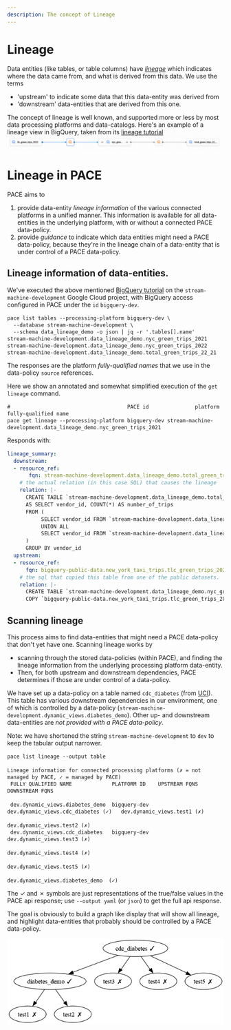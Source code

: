 ```yaml
---
description: The concept of Lineage
---
```

[bq-tut]: https://cloud.google.com/data-catalog/docs/how-to/track-lineage
[uci-diabetes]: https://archive.ics.uci.edu/dataset/891/cdc+diabetes+health+indicators
[wikipedia]: https://en.wikipedia.org/wiki/Data_lineage
# Lineage

Data entities (like tables, or table columns) have [_lineage_][wikipedia] which indicates where the data came from, and what is derived from this data. We use the terms
* 'upstream' to indicate some data that this data-entity was derived from
* 'downstream' data-entities that are derived from this one.

The concept of lineage is well known, and supported more or less by most data processing platforms and data-catalogs. Here's an example of a lineage view in BigQuery, taken from its [lineage tutorial][bq-tut]
![bigquery taxi lineage](bigquery-taxi-lineage.png)

# Lineage in PACE
PACE aims to
1. provide data-entity _lineage information_ of the various connected platforms in a unified manner. This information is available for all data-entities in the underlying platform, with or without a connected PACE data-policy.
2. provide _guidance_ to indicate which data entities might need a PACE data-policy, because they're in the lineage chain of a data-entity that is under control of a PACE data-policy.

## Lineage information of data-entities.
We've executed the above mentioned [BigQuery tutorial][bq-tut] on the `stream-machine-development` Google Cloud project, with BigQuery access configured in PACE under the `id` `bigquery-dev`.

```shell
pace list tables --processing-platform bigquery-dev \
  --database stream-machine-development \
  --schema data_lineage_demo -o json | jq -r '.tables[].name'
stream-machine-development.data_lineage_demo.nyc_green_trips_2021
stream-machine-development.data_lineage_demo.nyc_green_trips_2022
stream-machine-development.data_lineage_demo.total_green_trips_22_21
```
The responses are the platform _fully-qualified names_ that we use in the data-policy `source` references.

Here we show an annotated and somewhat simplified execution of the `get lineage` command.

```shell
#                                      PACE id               platform fully-qualified name
pace get lineage --processing-platform bigquery-dev stream-machine-development.data_lineage_demo.nyc_green_trips_2021
```

Responds with:
```yaml
lineage_summary:
  downstream:
  - resource_ref:
       fqn: stream-machine-development.data_lineage_demo.total_green_trips_22_21
    # the actual relation (in this case SQL) that causes the lineage
    relation: |-
      CREATE TABLE `stream-machine-development.data_lineage_demo.total_green_trips_22_21`
      AS SELECT vendor_id, COUNT(*) AS number_of_trips
      FROM (
           SELECT vendor_id FROM `stream-machine-development.data_lineage_demo.nyc_green_trips_2022`
           UNION ALL
           SELECT vendor_id FROM `stream-machine-development.data_lineage_demo.nyc_green_trips_2021`
      )
      GROUP BY vendor_id
  upstream:
  - resource_ref:
      fqn: bigquery-public-data.new_york_taxi_trips.tlc_green_trips_2021
    # the sql that copied this table from one of the public datasets.
    relation: |-
      CREATE TABLE `stream-machine-development.data_lineage_demo.nyc_green_trips_2021`
      COPY `bigquery-public-data.new_york_taxi_trips.tlc_green_trips_2021`;
```

## Scanning lineage
This process aims to find data-entities that might need a PACE data-policy that don't yet have one.
Scanning lineage works by
* scanning through the stored data-policies (within PACE), and finding the lineage information from the underlying processing platform data-entity.
* Then, for both upstream and downstream dependencies, PACE determines if those are under control of a data-policy.

We have set up a data-policy on a table named `cdc_diabetes` (from [UCI][uci-diabetes]). This table has various downstream dependencies in our environment, one of which is controlled by a data-policy (`stream-machine-development.dynamic_views.diabetes_demo`). Other up- and downstream data-entities are _not provided with a PACE data-policy_.

Note: we have shortened the string `stream-machine-development` to `dev` to keep the tabular output narrower.
```shell
pace list lineage --output table

Lineage information for connected processing platforms (✗ = not managed by PACE, ✓ = managed by PACE)
 FULLY QUALIFIED NAME             PLATFORM ID    UPSTREAM FQNS                        DOWNSTREAM FQNS

 dev.dynamic_views.diabetes_demo  bigquery-dev   dev.dynamic_views.cdc_diabetes (✓)   dev.dynamic_views.test1 (✗)
                                                                                      dev.dynamic_views.test2 (✗)
 dev.dynamic_views.cdc_diabetes   bigquery-dev                                        dev.dynamic_views.test3 (✗)
                                                                                      dev.dynamic_views.test4 (✗)
                                                                                      dev.dynamic_views.test5 (✗)
                                                                                      dev.dynamic_views.diabetes_demo  (✓)
```

The ✓ and ✗ symbols are just representations of the true/false values in the PACE api response; use `--output yaml` (or `json`) to get the full api response.

The goal is obviously to build a graph like display that will show all lineage, and highlight data-entities that probably should be controlled by a PACE data-policy.

![demo graph](demo-lineage.png)
